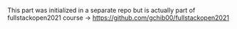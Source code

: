 This part was initialized in a separate repo but is actually part of fullstackopen2021 course -> https://github.com/gchib00/fullstackopen2021

